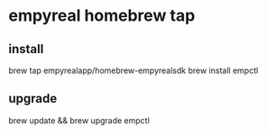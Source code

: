 # empyreal homebrew tap

## install

brew tap empyrealapp/homebrew-empyrealsdk
brew install empctl


## upgrade

brew update && brew upgrade empctl

